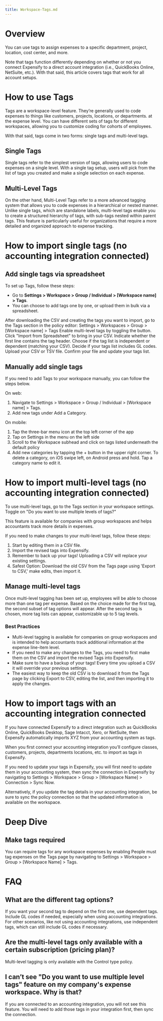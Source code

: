 ```yaml
---
title: Workspace-Tags.md
---
```

# Overview
You can use tags to assign expenses to a specific department, project, location, cost center, and more. 

Note that tags function differently depending on whether or not you connect Expensify to a direct account integration (i.e., QuickBooks Online, NetSuite, etc.). With that said, this article covers tags that work for all account setups.
# How to use Tags
Tags are a workspace-level feature. They’re generally used to code expenses to things like customers, projects, locations, or departments. at the expense level. You can have different sets of tags for different workspaces, allowing you to customize coding for cohorts of employees.

With that said, tags come in two forms: single tags and multi-level tags.

## Single Tags
Single tags refer to the simplest version of tags, allowing users to code expenses on a single level. With a single tag setup, users will pick from the list of tags you created and make a single selection on each expense.
## Multi-Level Tags
On the other hand, Multi-Level Tags refer to a more advanced tagging system that allows you to code expenses in a hierarchical or nested manner. Unlike single tags, which are standalone labels, multi-level tags enable you to create a structured hierarchy of tags, with sub-tags nested within parent tags. This feature is particularly useful for organizations that require a more detailed and organized approach to expense tracking.
# How to import single tags (no accounting integration connected)
## Add single tags via spreadsheet
To set up Tags, follow these steps:
- Go to **Settings > Workspace > Group / Individual > [Workspace name] > Tags**.
- You can choose to add tags one by one, or upload them in bulk via a spreadsheet.

After downloading the CSV and creating the tags you want to import, go to the Tags section in the policy editor: Settings > Workspaces > Group > [Workspace name] > Tags
 Enable multi-level tags by toggling the button.
Click "Import from Spreadsheet" to bring in your CSV.
 Indicate whether the first line contains the tag header.
Choose if the tag list is independent or dependent (matching your CSV).
Decide if your tags list includes GL codes.
Upload your CSV or TSV file.
Confirm your file and update your tags list.
## Manually add single tags

If you need to add Tags to your workspace manually, you can follow the steps below.

On web: 

1. Navigate to Settings > Workspace > Group / Individual > [Workspace name] > Tags. 
2. Add new tags under Add a Category.
   
On mobile:

1. Tap the three-bar menu icon at the top left corner of the app
2. Tap on Settings in the menu on the left side
3. Scroll to the Workspace subhead and click on tags listed underneath the default policy
4. Add new categories by tapping the + button in the upper right corner. To delete a category, on iOS swipe left, on Android press and hold. Tap a category name to edit it.
   
# How to import multi-level tags (no accounting integration connected)
To use multi-level tags, go to the Tags section in your workspace settings.
Toggle on "Do you want to use multiple levels of tags?"

This feature is available for companies with group workspaces and helps accountants track more details in expenses.

If you need to make changes to your multi-level tags, follow these steps:
1. Start by editing them in a CSV file.
2. Import the revised tags into Expensify.
3. Remember to back up your tags! Uploading a CSV will replace your existing settings.
4. Safest Option: Download the old CSV from the Tags page using 'Export to CSV,' make edits, then import it.

## Manage multi-level tags
Once multi-level tagging has been set up, employees will be able to choose more than one tag per expense. Based on the choice made for the first tag, the second subset of tag options will appear. After the second tag is chosen, more tag lists can appear, customizable up to 5 tag levels.

### Best Practices
- Multi-level tagging is available for companies on group workspaces and is intended to help accountants track additional information at the expense line-item level.
- If you need to make any changes to the Tags, you need to first make them on the CSV and import the revised Tags into Expensify. 
- Make sure to have a backup of your tags! Every time you upload a CSV it will override your previous settings. 
- The easiest way to keep the old CSV is to download it from the Tags page by clicking Export to CSV, editing the list, and then importing it to apply the changes.


# How to import tags with an accounting integration connected
If you have connected Expensify to a direct integration such as QuickBooks Online, QuickBooks Desktop, Sage Intacct, Xero, or NetSuite, then Expensify automatically imports XYZ from your accounting system as tags.

When you first connect your accounting integration you’ll configure classes, customers, projects, departments locations, etc. to import as tags in Expensify. 

If you need to update your tags in Expensify, you will first need to update them in your accounting system, then sync the connection in Expensify by navigating to Settings > Workspace > Group > [Workspace Name] > Connection > Sync Now.

Alternatively, if you update the tag details in your accounting integration, be sure to sync the policy connection so that the updated information is available on the workspace. 

# Deep Dive
## Make tags required
You can require tags for any workspace expenses by enabling People must tag expenses on the Tags page by navigating to Settings > Workspace > Group > [Workspace Name] > Tags.
# FAQ

## What are the different tag options? 
If you want your second tag to depend on the first one, use dependent tags. Include GL codes if needed, especially when using accounting integrations.
For other scenarios, like not using accounting integrations, use independent tags, which can still include GL codes if necessary.


## Are the multi-level tags only available with a certain subscription (pricing plan)?
Multi-level tagging is only available with the Control type policy.

## I can’t see "Do you want to use multiple level tags" feature on my company's expense workspace. Why is that?
If you are connected to an accounting integration, you will not see this feature. You will need to add those tags in your integration first, then sync the connection.


